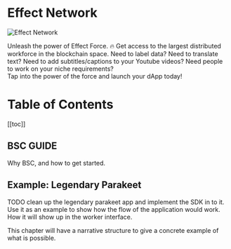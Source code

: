 # Effect Network

![Effect Network]('~@alias/logo.png')


Unleash the power of Effect Force. 🔥
Get access to the largest distributed workforce in the blockchain space.
Need to label data? Need to translate text? Need to add subtitles/captions to your Youtube videos? Need people to work on your niche requirements?  
Tap into the power of the force and launch your dApp today!


# Table of Contents
[[toc]]






## BSC GUIDE
Why BSC, and how to get started. 
## Example: Legendary Parakeet

TODO clean up the legendary parakeet app and implement the SDK in to it. 
Use it as an example to show how the flow of the application would work.
How it will show up in the worker interface. 

This chapter will have a narrative structure to give a concrete example of what is possible. 
